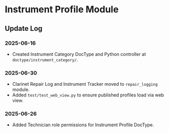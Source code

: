 # Instrument Profile Module

## Update Log

### 2025-06-16
- Created Instrument Category DocType and Python controller at `doctype/instrument_category/`.

### 2025-06-30
- Clarinet Repair Log and Instrument Tracker moved to `repair_logging` module.
- Added `test/test_web_view.py` to ensure published profiles load via web view.

### 2025-06-26
- Added Technician role permissions for Instrument Profile DocType.

